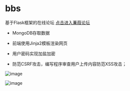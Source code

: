 # bbs

基于Flask框架的在线论坛 [点击进入蒹葭论坛](https://www.zhihu.com)

- MongoDB存取数据

- 前端使用Jinja2模板渲染网页

- 用户密码实现加盐加密

- 防范CSRF攻击，编写程序审查用户上传内容防范XSS攻击；


![image](https://github.com/xly403021715/bbs/blob/master/screenshot/1.png)

![image](https://github.com/xly403021715/bbs/blob/master/screenshot/2.png)


